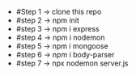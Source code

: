 <ul>
  <li>#Step 1 -> clone this repo </li>
  <li>#step 2 ->  npm init </li>
  <li>#step 3 ->  npm i express </li>
  <li>#step 4 ->  npm i nodemon </li>
  <li>#step 5 ->  npm i mongoose </li>
  <li>#step 6 ->  npm i body-parser </li>
  <li>#step 7 ->  npx nodemon server.js </li>
</ul>
